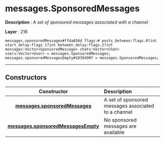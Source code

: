 # messages.SponsoredMessages

**Description** : *A set of sponsored messages associated with a channel*

**Layer** : 216

```tl
messages.sponsoredMessages#ffda656d flags:# posts_between:flags.0?int start_delay:flags.1?int between_delay:flags.2?int messages:Vector<SponsoredMessage> chats:Vector<Chat> users:Vector<User> = messages.SponsoredMessages;
messages.sponsoredMessagesEmpty#1839490f = messages.SponsoredMessages;
```

---

## Constructors

| Constructor | Description |
| :---: | :--- |
| [**messages.sponsoredMessages**](constructor/messages.sponsoredMessages) | A set of sponsored messages associated to a channel |
| [**messages.sponsoredMessagesEmpty**](constructor/messages.sponsoredMessagesEmpty) | No sponsored messages are available |